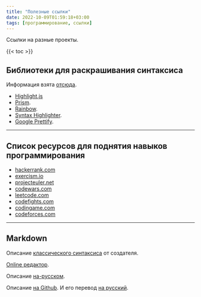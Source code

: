 ```yaml
---
title: "Полезные ссылки"
date: 2022-10-09T01:59:18+03:00
tags: [программирование, ссылки]
---
```


Ссылки на разные проекты.

{{< toc >}}

## Библиотеки для раскрашивания синтаксиса

Информация взята [отсюда](https://gohugo.io/extras/highlighting/#client-side).

* [Highlight.js](http://highlightjs.org/)
* [Prism](http://prismjs.com/).
* [Rainbow](http://craig.is/making/rainbows).
* [Syntax Highlighter](http://alexgorbatchev.com/SyntaxHighlighter/).
* [Google Prettify](https://github.com/google/code-prettify).

---

## Список ресурсов для поднятия навыков программирования

* [hackerrank.com](https://hackerrank.com)
* [exercism.io](https://exercism.io)
* [projecteuler.net](https://projecteuler.net)
* [codewars.com](https://codewars.com)
* [leetcode.com](https://leetcode.com)
* [codefights.com](https://codefights.com)
* [codingame.com](https://codingame.com)
* [codeforces.com](https://codeforces.com)

---

## Markdown

Описание [классического синтаксиса](*https://daringfireball.net/projects/markdown) от создателя.

[Online редактор](*https://daringfireball.net/projects/markdown/dingus).

Описание [на-русском](*http://ido-maupfib.kg/help.php?file=markdown.html).

Описание [на Github](*https://github.com/adam-p/markdown-here/wiki/Markdown-Cheatsheet). И его перевод [на русский](*https://github.com/sandino/Markdown-Cheatsheet).
